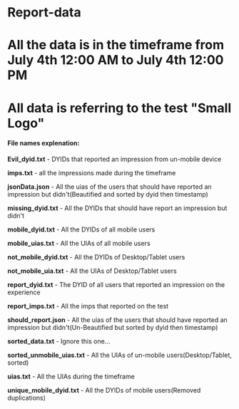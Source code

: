 # Report-data

# All the data is in the timeframe from July 4th 12:00 AM to July 4th 12:00 PM
# All data is referring to the test "Small Logo"

#### File names explenation:

**Evil_dyid.txt** - DYIDs that reported an impression from un-mobile device

**imps.txt** - all the impressions made during the timeframe

**jsonData.json** - All the uias of the users that should have reported an impression but didn't(Beautified and sorted by dyid then timestamp)

**missing_dyid.txt** - All the DYIDs that should have report an impression but didn't

**mobile_dyid.txt** - All the DYIDs of all mobile users

**mobile_uias.txt** - All the UIAs of all mobile users

**not_mobile_dyid.txt** - All the DYIDs of Desktop/Tablet users

**not_mobile_uia.txt** - All the UIAs of Desktop/Tablet users

**report_dyid.txt** - The DYID of all users that reported an impression on the experience

**report_imps.txt** - All the imps that reported on the test

**should_report.json** - All the uias of the users that should have reported an impression but didn't(Un-Beautified but sorted by dyid then timestamp)

**sorted_data.txt** - Ignore this one...

**sorted_unmobile_uias.txt** - All the UIAs of un-mobile users(Desktop/Tablet, sorted)

**uias.txt** - All the UIAs during the timeframe

**unique_mobile_dyid.txt** - All the DYIDs of mobile users(Removed duplications)
